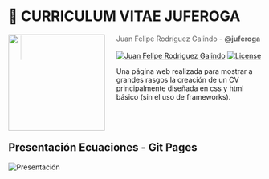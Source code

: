 # 👻  **CURRICULUM VITAE JUFEROGA**

<img src="https://secure.gravatar.com/avatar/2fad52f0df74c78a2b11c7be884524e2?s=800&d=identicon" align="left" width="192px" height="192px"/>
<img align="left" width="0" height="192px" hspace="10"/>

> Juan Felipe Rodríguez Galindo  - **@juferoga**
<br></br>
[![Juan Felipe Rodriguez Galindo](https://img.shields.io/badge/Juferoga-github-br?style=flat-square)](https://gitlab.com/Juferoga)
[![License](https://img.shields.io/badge/License-GPL_V.3-blue?style=flat-square)](https://www.gnu.org/licenses/gpl-3.0.html)


Una página web realizada para mostrar a grandes rasgos la creación de un CV principalmente diseñada en css y html básico (sin el uso de frameworks).
<br><br><br><br>
## Presentación Ecuaciones - Git Pages

![Presentación](https://docs.google.com/presentation/d/1oyIb_4QifkpnCFIS7hrkkIyZobUXQZ7GGOLA9hiqp6Q/edit?usp=sharing)
